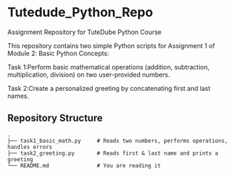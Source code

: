 # Tutedude_Python_Repo
Assignment Repository for TuteDube Python Course

This repository contains two simple Python scripts for Assignment 1 of Module 2: Basic Python Concepts:

Task 1:Perform basic mathematical operations (addition, subtraction, multiplication, division) on two user-provided numbers.

Task 2:Create a personalized greeting by concatenating first and last names.

## Repository Structure

```text
.
├── task1_basic_math.py     # Reads two numbers, performs operations, handles errors
├── task2_greeting.py       # Reads first & last name and prints a greeting
└── README.md               # You are reading it
```

